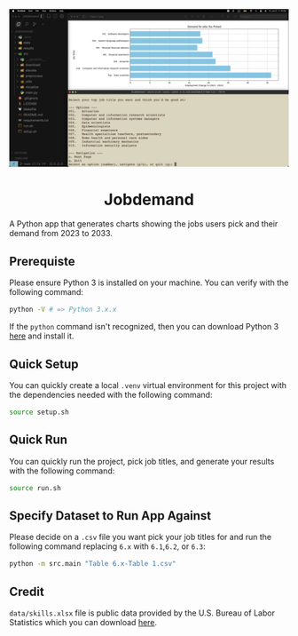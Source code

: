 <div align="center">
    <img 
        alt="top jobs user picked and job demands" 
        src="results/screenshot.png" />
    <h1>
        Jobdemand
    </h1>
</div>
A Python app that generates charts showing the jobs users pick and their demand from 2023 to 2033.


## Prerequiste
Please ensure Python 3 is installed on your machine. You can verify with the following command:
```bash
python -V # => Python 3.x.x
```
If the `python` command isn't recognized, then you can download Python 3 [here](https://www.python.org/downloads/) and install it.

## Quick Setup
You can quickly create a local `.venv` virtual environment for this project with the dependencies needed with the following command:
```bash
source setup.sh
```

## Quick Run
You can quickly run the project, pick job titles, and generate your results with the following command:
```bash
source run.sh
```

## Specify Dataset to Run App Against
Please decide on a `.csv` file you want pick your job titles for and run the following command replacing `6.x` with `6.1`,`6.2`, or `6.3`:
```bash
python -m src.main "Table 6.x-Table 1.csv"
```

## Credit
`data/skills.xlsx` file is public data provided by the U.S. Bureau of Labor Statistics which you can download [here](https://www.bls.gov/emp/skills/skills.xlsx).